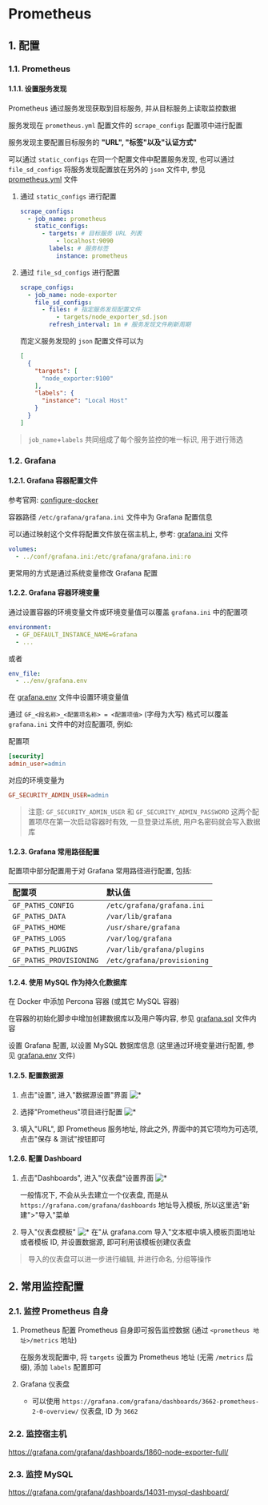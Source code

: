# Prometheus

## 1. 配置

### 1.1. Prometheus

#### 1.1.1. 设置服务发现

Prometheus 通过服务发现获取到目标服务, 并从目标服务上读取监控数据

服务发现在 `prometheus.yml` 配置文件的 `scrape_configs` 配置项中进行配置

服务发现主要配置目标服务的 **"URL", "标签"以及"认证方式"**

可以通过 `static_configs` 在同一个配置文件中配置服务发现, 也可以通过 `file_sd_configs` 将服务发现配置放在另外的 `json` 文件中, 参见 [prometheus.yml](./docker/conf/prometheus.yml) 文件

1. 通过 `static_configs` 进行配置

    ```yml
    scrape_configs:
      - job_name: prometheus
        static_configs:
          - targets: # 目标服务 URL 列表
              - localhost:9090
            labels: # 服务标签
              instance: prometheus
    ```

2. 通过 `file_sd_configs` 进行配置

    ```yml
    scrape_configs:
      - job_name: node-exporter
        file_sd_configs:
          - files: # 指定服务发现配置文件
              - targets/node_exporter_sd.json
            refresh_interval: 1m # 服务发现文件刷新周期
    ```

    而定义服务发现的 `json` 配置文件可以为

    ```json
    [
      {
        "targets": [
          "node_exporter:9100"
        ],
        "labels": {
          "instance": "Local Host"
        }
      }
    ]
    ```

> `job_name`+`labels` 共同组成了每个服务监控的唯一标识, 用于进行筛选

### 1.2. Grafana

#### 1.2.1. Grafana 容器配置文件

参考官网: [configure-docker](https://grafana.com/docs/grafana/latest/setup-grafana/configure-docker/)

容器路径 `/etc/grafana/grafana.ini` 文件中为 Grafana 配置信息

可以通过映射这个文件将配置文件放在宿主机上, 参考: [grafana.ini](./docker/conf/grafana.ini) 文件

```yml
volumes:
  - ../conf/grafana.ini:/etc/grafana/grafana.ini:ro
```

更常用的方式是通过系统变量修改 Grafana 配置

#### 1.2.2. Grafana 容器环境变量

通过设置容器的环境变量文件或环境变量值可以覆盖 `grafana.ini` 中的配置项

```yml
environment:
  - GF_DEFAULT_INSTANCE_NAME=Grafana
  - ...
```

或者

```yml
env_file:
  - ../env/grafana.env
```

在 [grafana.env](./docker/env/grafana.env) 文件中设置环境变量值

通过 `GF_<段名称>_<配置项名称> = <配置项值>` (字母为大写) 格式可以覆盖 `grafana.ini` 文件中的对应配置项, 例如:

配置项

```ini
[security]
admin_user=admin
```

对应的环境变量为

```ini
GF_SECURITY_ADMIN_USER=admin
```

> 注意: `GF_SECURITY_ADMIN_USER` 和 `GF_SECURITY_ADMIN_PASSWORD` 这两个配置项尽在第一次启动容器时有效, 一旦登录过系统, 用户名密码就会写入数据库

#### 1.2.3. Grafana 常用路径配置

配置项中部分配置用于对 Grafana 常用路径进行配置, 包括:

| 配置项                   | 默认值                       |
|:------------------------|:----------------------------|
| `GF_PATHS_CONFIG`       | `/etc/grafana/grafana.ini`  |
| `GF_PATHS_DATA`         | `/var/lib/grafana`          |
| `GF_PATHS_HOME`         | `/usr/share/grafana`        |
| `GF_PATHS_LOGS`         | `/var/log/grafana`          |
| `GF_PATHS_PLUGINS`      | `/var/lib/grafana/plugins`  |
| `GF_PATHS_PROVISIONING` | `/etc/grafana/provisioning` |

#### 1.2.4. 使用 MySQL 作为持久化数据库

在 Docker 中添加 Percona 容器 (或其它 MySQL 容器)

在容器的初始化脚步中增加创建数据库以及用户等内容, 参见 [grafana.sql](/docker/sql/grafana.sql) 文件内容

设置 Grafana 配置, 以设置 MySQL 数据库信息 (这里通过环境变量进行配置, 参见 [grafana.env](./docker/env/grafana.env) 文件)

#### 1.2.5. 配置数据源

1. 点击"设置", 进入"数据源设置"界面
    ![*](assets/datasource-1.png)

2. 选择"Prometheus"项目进行配置
    ![*](assets/datasource-2.png)

3. 填入"URL", 即 Prometheus 服务地址, 除此之外, 界面中的其它项均为可选项, 点击"保存 & 测试"按钮即可

#### 1.2.6. 配置 Dashboard

1. 点击"Dashboards", 进入"仪表盘"设置界面
    ![*](assets/dashboard-1.png)

    一般情况下, 不会从头去建立一个仪表盘, 而是从 `https://grafana.com/grafana/dashboards` 地址导入模板, 所以这里选"新建">"导入"菜单

2. 导入"仪表盘模板"
    ![*](assets/dashboard-2.png)
    在"从 grafana.com 导入"文本框中填入模板页面地址或者模板 ID, 并设置数据源, 即可利用该模板创建仪表盘

> 导入的仪表盘可以进一步进行编辑, 并进行命名, 分组等操作

## 2. 常用监控配置

### 2.1. 监控 Prometheus 自身

1. Prometheus 配置
   Prometheus 自身即可报告监控数据 (通过 `<prometheus 地址>/metrics` 地址)

   在服务发现配置中, 将 `targets` 设置为 Prometheus 地址 (无需 `/metrics` 后缀), 添加 `labels` 配置即可

2. Grafana 仪表盘
   - 可以使用 `https://grafana.com/grafana/dashboards/3662-prometheus-2-0-overview/` 仪表盘, ID 为 `3662`

### 2.2. 监控宿主机

https://grafana.com/grafana/dashboards/1860-node-exporter-full/


### 2.3. 监控 MySQL

https://grafana.com/grafana/dashboards/14031-mysql-dashboard/
